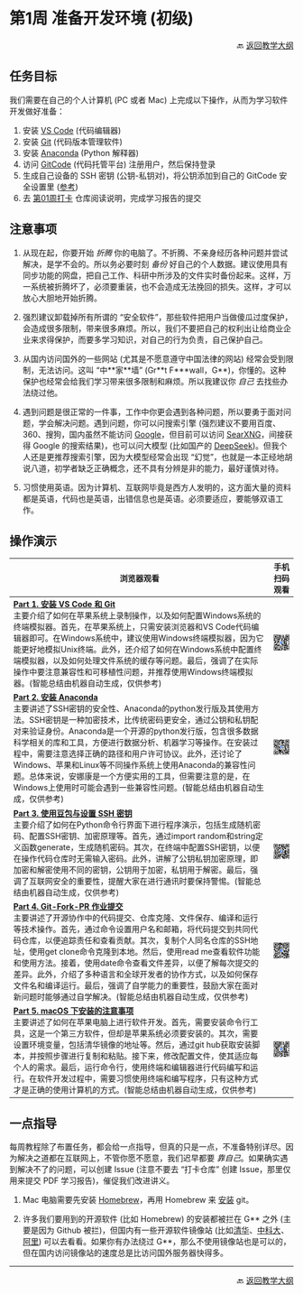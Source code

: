 # 第1周 准备开发环境 (初级)

<p align="right">🔙 <a href="https://gitcode.com/cueb-fintech/courses#%E6%95%99%E5%AD%A6%E5%A4%A7%E7%BA%B2">返回教学大纲</a></p>

## 任务目标

我们需要在自己的个人计算机 (PC 或者 Mac) 上完成以下操作，从而为学习软件开发做好准备：

1. 安装 [VS Code](https://code.visualstudio.com/) (代码编辑器)
1. 安装 [Git](https://git-scm.com/) (代码版本管理软件)
1. 安装 [Anaconda](https://www.anaconda.com/download/success) (Python 解释器)
1. 访问 [GitCode](https://gitcode.com/) (代码托管平台) 注册用户，然后保持登录
1. 生成自己设备的 SSH 密钥 (公钥-私钥对)，将公钥添加到自己的 GitCode 安全设置里 ([参考](https://docs.gitcode.com/docs/help/home/user_center/security_management/ssh))
1. 去 [第01周打卡](https://gitcode.com/cueb-fintech/week01) 仓库阅读说明，完成学习报告的提交

## 注意事项

1. 从现在起，你要开始 *折腾* 你的电脑了。不折腾、不亲身经历各种问题并尝试解决，是学不会的。所以务必要时刻 *备份* 好自己的个人数据。建议使用具有同步功能的网盘，把自己工作、科研中所涉及的文件实时备份起来。这样，万一系统被折腾坏了，必须要重装，也不会造成无法挽回的损失。这样，才可以放心大胆地开始折腾。

1. 强烈建议卸载掉所有所谓的 “安全软件”，那些软件把用户当做傻瓜过度保护，会造成很多限制，带来很多麻烦。所以，我们不要把自己的权利出让给商业企业来求得保护，而要多学习知识，对自己的行为负责，自己保护自己。

1. 从国内访问国外的一些网站 (尤其是不愿意遵守中国法律的网站) 经常会受到限制，无法访问。这叫 “中\*\*家\*\*墙” (Gr\*\*t F\*\*\*wall，G\*\*)，你懂的。这种保护也经常会给我们学习带来很多限制和麻烦。所以我建议你 *自己* 去找些办法绕过他。

1. 遇到问题是很正常的一件事，工作中你更会遇到各种问题，所以要勇于面对问题，学会解决问题。遇到问题，你可以问搜索引擎 (强烈建议不要用百度、360、搜狗，国内虽然不能访问 [Google](https://www.google.com/)，但目前可以访问 [SearXNG](https://searx.org/)，间接获得 Google 的搜索结果)，也可以问大模型 (比如国产的 [DeepSeek](https://www.deepseek.com/))。但我个人还是更推荐搜索引擎，因为大模型经常会出现 “幻觉”，也就是一本正经地胡说八道，初学者缺乏正确概念，还不具有分辨是非的能力，最好谨慎对待。

1. 习惯使用英语。因为计算机、互联网毕竟是西方人发明的，这方面大量的资料都是英语，代码也是英语，出错信息也是英语。必须要适应，要能够双语工作。

## 操作演示

|浏览器观看|手机扫码观看|
|----------------|----------|
|[**Part 1. 安装 VS Code 和 Git**](https://meeting.tencent.com/crm/l5orX33Z77)</br>主要介绍了如何在苹果系统上录制操作，以及如何配置Windows系统的终端模拟器。首先，在苹果系统上，只需安装浏览器和VS Code代码编辑器即可。在Windows系统中，建议使用Windows终端模拟器，因为它能更好地模拟Unix终端。此外，还介绍了如何在Windows系统中配置终端模拟器，以及如何处理文件系统的缓存等问题。最后，强调了在实际操作中要注意兼容性和可移植性问题，并推荐使用Windows终端模拟器。(智能总结由机器自动生成，仅供参考)|<img src="images/qr-week01-part1.png" alt="二维码" width="150">|
|[**Part 2. 安装 Anaconda**](https://meeting.tencent.com/crm/24yxkjLycf)</br>主要讲述了SSH密钥的安全性、Anaconda的python发行版及其使用方法。SSH密钥是一种加密技术，比传统密码更安全，通过公钥和私钥配对来验证身份。Anaconda是一个开源的python发行版，包含很多数据科学相关的库和工具，方便进行数据分析、机器学习等操作。在安装过程中，需要注意选择正确的路径和用户许可协议。此外，还讨论了Windows、苹果和Linux等不同操作系统上使用Anaconda的兼容性问题。总体来说，安娜康是一个方便实用的工具，但需要注意的是，在Windows上使用时可能会遇到一些兼容性问题。(智能总结由机器自动生成，仅供参考)|<img src="images/qr-week01-part2.png" alt="二维码" width="150">|
|[**Part 3. 使用豆包与设置 SSH 密钥**](https://meeting.tencent.com/crm/NgW46nnZa4)</br>主要介绍了如何在Python命令行界面下进行程序演示，包括生成随机密码、配置SSH密钥、加密原理等。首先，通过import random和string定义函数generate，生成随机密码。其次，在终端中配置SSH密钥，以便在操作代码仓库时无需输入密码。此外，讲解了公钥私钥加密原理，即加密和解密使用不同的密钥，公钥用于加密，私钥用于解密。最后，强调了互联网安全的重要性，提醒大家在进行通讯时要保持警惕。(智能总结由机器自动生成，仅供参考)|<img src="images/qr-week01-part3.png" alt="二维码" width="150">|
|[**Part 4. Git-Fork-PR 作业提交**](https://meeting.tencent.com/crm/N18Vkzq385)</br>主要讲述了开源协作中的代码提交、仓库克隆、文件保存、编译和运行等技术操作。首先，通过命令设置用户名和邮箱，将代码提交到共同代码仓库，以便追踪责任和查看贡献。其次，复制个人同名仓库的SSH地址，使用get clone命令克隆到本地。然后，使用read me查看软件功能和使用方法。接着，使用date命令查看文件差异，以便了解每次提交的差异。此外，介绍了多种语言和全球开发者的协作方式，以及如何保存文件名和编译运行。最后，强调了自学能力的重要性，鼓励大家在面对新问题时能够通过自学解决。(智能总结由机器自动生成，仅供参考)|<img src="images/qr-week01-part4.png" alt="二维码" width="150">|
|[**Part 5. macOS 下安装的注意事项**](https://meeting.tencent.com/crm/KeXvMwm4aa)</br>主要讲述了如何在苹果电脑上进行软件开发。首先，需要安装命令行工具，这是一个第三方软件，但却是苹果系统必须要安装的。其次，需要设置环境变量，包括清华镜像的地址等。然后，通过git hub获取安装脚本，并按照步骤进行复制和粘贴。接下来，修改配置文件，使其适应每个人的需求。最后，运行命令行，使用终端和编辑器进行代码编写和运行。在软件开发过程中，需要习惯使用终端和编写程序，只有这种方式才是正确的使用计算机的方式。(智能总结由机器自动生成，仅供参考)|<img src="images/qr-week01-part5.png" alt="二维码" width="150">|

## 一点指导

每周教程除了布置任务，都会给一点指导，但真的只是一点，不准备特别详尽。因为解决之道都在互联网上，不管你愿不愿意，我们迟早都要 *靠自己*。如果确实遇到解决不了的问题，可以创建 Issue (注意不要去 “打卡仓库” 创建 Issue，那里仅用来提交 PDF 学习报告)，催促我们改进讲义。

1. Mac 电脑需要先安装 [Homebrew](https://brew.sh/)，再用 Homebrew 来 [安装](https://git-scm.com/downloads/mac) git。

1. 许多我们要用到的开源软件 (比如 Homebrew) 的安装都被拦在 G\*\* 之外 (主要是因为 Github 被拦)，但国内有一些开源软件镜像站 (比如[清华](https://mirrors.tuna.tsinghua.edu.cn/)、[中科大](https://mirrors.ustc.edu.cn/)、[阿里](https://developer.aliyun.com/mirror/)) 可以去看看。如果你有办法绕过 G\*\*，那么不使用镜像站也是可以的，但在国内访问镜像站的速度总是比访问国外服务器快得多。

---

<p align="right">🔙 <a href="https://gitcode.com/cueb-fintech/courses#%E6%95%99%E5%AD%A6%E5%A4%A7%E7%BA%B2">返回教学大纲</a></p>
